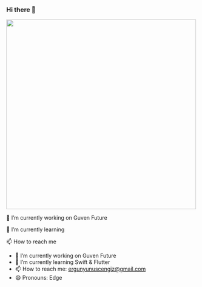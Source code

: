 ### Hi there 👋

<img src="https://c.tenor.com/p9pPNUHetWIAAAAd/steve-carell-its-britney-bitch.gif" width="500px">

🔭 I’m currently working on Guven Future

🌱 I’m currently learning 

📫 How to reach me 


- 🔭 I’m currently working on Guven Future
- 🌱 I’m currently learning Swift & Flutter
- 📫 How to reach me: ergunyunuscengiz@gmail.com
- 😄 Pronouns: Edge
